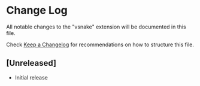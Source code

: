 # Change Log

All notable changes to the "vsnake" extension will be documented in this file.

Check [Keep a Changelog](http://keepachangelog.com/) for recommendations on how to structure this file.

## [Unreleased]

- Initial release